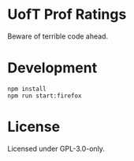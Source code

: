 # UofT Prof Ratings
Beware of terrible code ahead.

# Development
    npm install
    npm run start:firefox

# License
Licensed under GPL-3.0-only.
